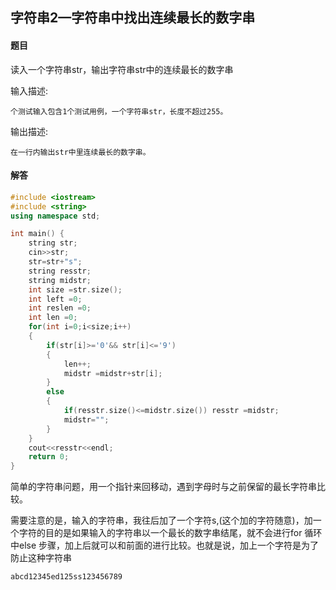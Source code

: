 ## 字符串2—字符串中找出连续最长的数字串

#### 题目

读入一个字符串str，输出字符串str中的连续最长的数字串

输入描述:

```
个测试输入包含1个测试用例，一个字符串str，长度不超过255。
```

输出描述:

```
在一行内输出str中里连续最长的数字串。
```

#### 解答

```c++
#include <iostream>
#include <string>
using namespace std;

int main() {
    string str;
    cin>>str;
    str=str+"s";
    string resstr;
    string midstr;
    int size =str.size();
    int left =0;
    int reslen =0;
    int len =0;
    for(int i=0;i<size;i++)
    {
        if(str[i]>='0'&& str[i]<='9')
        {
            len++;
            midstr =midstr+str[i];
        }
        else
        {
            if(resstr.size()<=midstr.size()) resstr =midstr;
            midstr="";
        }
    }
    cout<<resstr<<endl;
    return 0;
}
```

简单的字符串问题，用一个指针来回移动，遇到字母时与之前保留的最长字符串比较。

需要注意的是，输入的字符串，我往后加了一个字符s,(这个加的字符随意)，加一个字符的目的是如果输入的字符串以一个最长的数字串结尾，就不会进行for 循环中else 步骤，加上后就可以和前面的进行比较。也就是说，加上一个字符是为了防止这种字符串

`abcd12345ed125ss123456789`